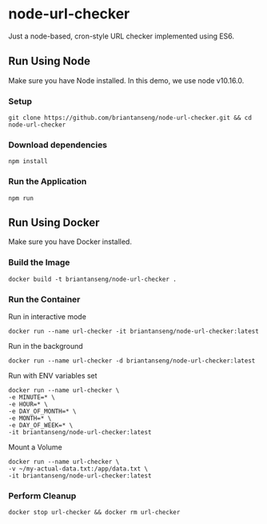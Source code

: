 # node-url-checker
Just a node-based, cron-style URL checker implemented using ES6.

## Run Using Node

Make sure you have Node installed. In this demo, we use node v10.16.0.

### Setup
```
git clone https://github.com/briantanseng/node-url-checker.git && cd node-url-checker
```

### Download dependencies
```
npm install
```

### Run the Application
```
npm run
```

## Run Using Docker

Make sure you have Docker installed.

### Build the Image
```
docker build -t briantanseng/node-url-checker .
```

### Run the Container

Run in interactive mode
```
docker run --name url-checker -it briantanseng/node-url-checker:latest
```

Run in the background
```
docker run --name url-checker -d briantanseng/node-url-checker:latest
```

Run with ENV variables set
```
docker run --name url-checker \
-e MINUTE=* \
-e HOUR=* \
-e DAY_OF_MONTH=* \
-e MONTH=* \
-e DAY_OF_WEEK=* \
-it briantanseng/node-url-checker:latest
```

Mount a Volume
```
docker run --name url-checker \
-v ~/my-actual-data.txt:/app/data.txt \
-it briantanseng/node-url-checker:latest
```

### Perform Cleanup
```
docker stop url-checker && docker rm url-checker
```
